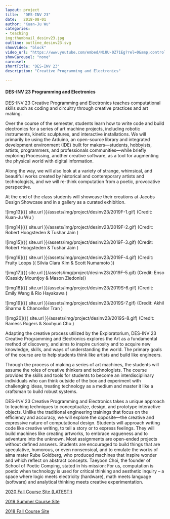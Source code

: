 ```yaml
---
layout: project
title:  "DES-INV 23"
date:   2018-08-01
author: "Kuan-Ju Wu"
categories:
- teaching
img:thumbnail_desinv23.jpg
outline: outline_desinv23.svg
showVideo: "block"
video_url: "https://www.youtube.com/embed/NiUU-0Z71Eg?rel=0&amp;controls=0&amp;showinfo=0"
showCarousel: "none"
carousel:
shortTitle: "DES-INV 23"
description: "Creative Programming and Electronics"

---
```

#### DES-INV 23 Programming and Electronics ####

DES-INV 23 Creative Programming and Electronics teaches computational skills such as coding and circuitry through creative practices and art making.

Over the course of the semester, students learn how to write code and build electronics for a series of art machine projects, including robotic instruments, kinetic sculptures, and interactive installations. We will primarily be using the Arduino, an open-source library and integrated development environment (IDE) built for makers—students, hobbyists, artists, programmers, and professionals communities—while briefly exploring Processing, another creative software, as a tool for augmenting the physical world with digital information.

Along the way, we will also look at a variety of strange, whimsical, and beautiful works created by historical and contemporary artists and technologists, and we will re-think computation from a poetic, provocative perspective.

At the end of the class students will showcase their creations at Jacobs Design Showcase and in a gallery as a curated exhibition.  


![img13]({{ site.url }}/assets/img/project/desinv23/2019F-1.gif)
(Credit: Kuan-Ju Wu )

![img14]({{ site.url }}/assets/img/project/desinv23/2019F-2.gif)
(Credit: Robert Hoogsteden & Tushar Jain )

![img15]({{ site.url }}/assets/img/project/desinv23/2019F-3.gif)
(Credit: Robert Hoogsteden & Tushar Jain  )

![img16]({{ site.url }}/assets/img/project/desinv23/2019F-4.gif)
(Credit: Fruity Loops (( Silvia Clara Kim & Scott Numamoto  ))

![img17]({{ site.url }}/assets/img/project/desinv23/2019F-5.gif)
(Credit:  Enso (Cassidy Mountjoy & Mason Ziedonis))

![img18]({{ site.url }}/assets/img/project/desinv23/2019S-6.gif)
(Credit: Emily Wang & Rio Hayakawa )

![img19]({{ site.url }}/assets/img/project/desinv23/2019S-7.gif)
(Credit: Akhil Sharma & Chancellor Tran )


![img20]({{ site.url }}/assets/img/project/desinv23/2019S-8.gif)
(Credit: Ramess Rogers & Soohyun Cho )

Adapting the creative process utilized by the Exploratorium, DES-INV 23 Creative Programming and Electronics explores the Art as a fundamental method of discovery, and aims to inspire curiosity and to acquire new knowledge, skills, and ways of understanding the world. The primary goals of the course are to help students think like artists and build like engineers.

Through the process of making a series of art machines, the students will assume the roles of creative thinkers and technologists. The course provides the skills and tools for students to become an interdisciplinary individuals who can think outside of the box and experiment with challenging ideas, treating technology as a medium and master it like a craftsman to build robust systems.

DES-INV 23 Creative Programming and Electronics takes a unique approach to teaching techniques to conceptualize, design, and prototype interactive objects. Unlike the traditional engineering trainings that focus on the efficiency and accuracy, we will explore the opposite—the creative and expressive nature of computational design. Students will approach writing code like creative writing, to tell a story or to express feelings. They will build machines like creating artworks, to embrace vagueness and to adventure into the unknown. Most assignments are open-ended projects without defined answers. Students are encouraged to build things that are speculative, humorous, or even nonsensical, and to emulate the works of alma mater Rube Goldberg, who produced machines that inspire wonder and which reflect on abstract concepts. Taeyoon Choi, the founder of School of Poetic Comping, stated in his mission:  For us, computation is poetic when technology is used for critical thinking and aesthetic inquiry – a space where logic meets electricity (hardware), math meets language (software) and analytical thinking meets creative experimentation. 



[2020 Fall Course Site (LATEST!)](https://sites.google.com/berkeley.edu/des-inv23-spring2020/final-showcase)

[2019 Summer Course Site](https://sites.google.com/site/desinv23summer2019/)

[2018 Fall Course Site](https://sites.google.com/site/desinv23/spring2019/assignments/final)
